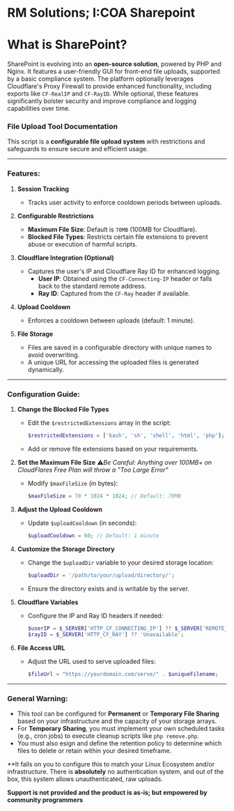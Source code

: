# RM Solutions; I:COA Sharepoint

# What is SharePoint?

SharePoint is evolving into an **open-source solution**, powered by PHP and Nginx. It features a user-friendly GUI for front-end file uploads, supported by a basic compliance system. The platform optionally leverages Cloudflare's Proxy Firewall to provide enhanced functionality, including exports like `CF-RealIP` and `CF-RayID`. While optional, these features significantly bolster security and improve compliance and logging capabilities over time.

### File Upload Tool Documentation

This script is a **configurable file upload system** with restrictions and safeguards to ensure secure and efficient usage.

---

### Features:

1. **Session Tracking**  
   - Tracks user activity to enforce cooldown periods between uploads.

2. **Configurable Restrictions**  
   - **Maximum File Size**: Default is `70MB` (100MB for Cloudflare). 
   - **Blocked File Types**: Restricts certain file extensions to prevent abuse or execution of harmful scripts.

3. **Cloudflare Integration (Optional)**  
   - Captures the user's IP and Cloudflare Ray ID for enhanced logging.  
     - **User IP**: Obtained using the `CF-Connecting-IP` header or falls back to the standard remote address.  
     - **Ray ID**: Captured from the `CF-Ray` header if available.

4. **Upload Cooldown**  
   - Enforces a cooldown between uploads (default: 1 minute).

5. **File Storage**  
   - Files are saved in a configurable directory with unique names to avoid overwriting.  
   - A unique URL for accessing the uploaded files is generated dynamically.

---

### Configuration Guide:

1. **Change the Blocked File Types**  
   - Edit the `$restrictedExtensions` array in the script:  
     ```php
     $restrictedExtensions = ['bash', 'sh', 'shell', 'html', 'php'];
     ```
   - Add or remove file extensions based on your requirements.

2. **Set the Maximum File Size**
⚠️*Be Careful: Anything over 100MB+ on CloudFlares Free Plan will throw a "Too Large Error"*
   - Modify `$maxFileSize` (in bytes):  
     ```php
     $maxFileSize = 70 * 1024 * 1024; // Default: 70MB
     ```

4. **Adjust the Upload Cooldown**  
   - Update `$uploadCooldown` (in seconds):  
     ```php
     $uploadCooldown = 60; // Default: 1 minute
     ```

5. **Customize the Storage Directory**  
   - Change the `$uploadDir` variable to your desired storage location:  
     ```php
     $uploadDir = '/path/to/your/upload/directory/';
     ```
   - Ensure the directory exists and is writable by the server.

6. **Cloudflare Variables**  
   - Configure the IP and Ray ID headers if needed:  
     ```php
     $userIP = $_SERVER['HTTP_CF_CONNECTING_IP'] ?? $_SERVER['REMOTE_ADDR'];
     $rayID = $_SERVER['HTTP_CF_RAY'] ?? 'Unavailable';
     ```

7. **File Access URL**  
   - Adjust the URL used to serve uploaded files:  
     ```php
     $fileUrl = "https://yourdomain.com/serve/" . $uniqueFilename;
     ```

---

### General Warning:
- This tool can be configured for **Permanent** or **Temporary File Sharing** based on your infrastructure and the capacity of your storage arrays.  
- For **Temporary Sharing**, you must implement your own scheduled tasks (e.g., cron jobs) to execute cleanup scripts like `php remove.php`.  
- You must also esign and define the retention policy to determine which files to delete or retain within your desired timeframe.


**It falls on you to configure this to match your Linux Ecosystem and/or infrastructure. There is **absolutely** no authentication system, and out of the box, this system allows unauthenticated, raw uploads.








**Support is not provided and the product is as-is; but empowered by community programmers**


